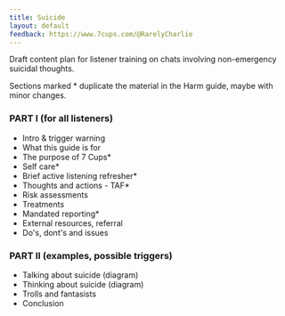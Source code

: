 ```yaml
---
title: Suicide
layout: default
feedback: https://www.7cups.com/@RarelyCharlie
---
```

Draft content plan for listener training on chats involving non-emergency suicidal thoughts.

Sections marked * duplicate the material in the Harm guide, maybe with minor changes.

### PART I (for all listeners)
- Intro & trigger warning
- What this guide is for
- The purpose of 7 Cups*
- Self care*
- Brief active listening refresher*
- Thoughts and actions - TAF*
- Risk assessments
- Treatments
- Mandated reporting*
- External resources, referral
- Do's, dont's and issues

### PART II (examples, possible triggers)
- Talking about suicide (diagram)
- Thinking about suicide (diagram)
- Trolls and fantasists
- Conclusion
